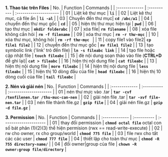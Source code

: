 __1. Thao tác trên Files__
| No. | Function   | Commands     |
| :------------- | :---------- | :--------------------- |
| 01 | Liệt kê thư mục | __`li`__ |
| 02 | Liệt kê thư mục, cả file ẩn | __`li -al`__ |
| 03 | Chuyển đến thư mục| __`cd /abc/a1`__ |
| 04 | chuyển đến thư mục gốc | __`cd`__ |
| 05 | hiện thị thư mục hiện tại | __`pwd`__ |
| 06 | tạo thư mục | __`mkdir folderabc`__ |
| 07 | xóa file| __`rm filename`__ |
| 08 | xóa file không cần hỏi | __`rm -f filename`__ |
| 09 | xóa thư mục | __`rm -r thư-mục`__ |
| 10 | xóa thư mục, không hỏi | __`rm -rf thư-mục `__ |
| 11 | copy file1 vào file2| __`cp file1 file2`__ |
| 12 | chuyển đến thư mục gốc | __`mv file1 file2`__ |
| 13 | tạo symbolic link ('link' trỏ đến file) | __`ln -s fileabc link`__ |
| 14 | tạo file hoặc cập nhật file | __`touch fileabc`__ |
| 15 | đè nội dung soạn thảo vào file (__CTRL+D__ để ghi lại)| __`cat > fileabc`__ |
| 16 | hiện thị nội dung file | __`cat fileabc`__ |
| 13 | hiện thị nội dung file | __`more fileabc`__ |
| 14 | hiện thị nội dung file | __`less fileabc`__ |
| 15 | hiện thị 10 dòng đầu của file | __`head fileabc`__ |
| 16 | hiện thị 10 dòng cuối của file | __`tail fileabc`__ |
  
__2. Nén và giải nén__
| No. | Function   | Commands     |
| :------------- | :---------- | :--------------------- |
| 01 | nén thư mực vào .tar | __`tar -cvf /tenfilenen.tar /thu-muc-can-nen`__ |
| 02 | giải nén file .tar | __`tar -xvf file-nen.tar`__ |
| 03 | nén file thành file.gz | __`gzip file`__ |
| 04 | giải nén file.gz | __`gzip -d file.gz`__ |
  
__3. Permission__
| No. | Function   | Commands     |
| :------------- | :---------- | :--------------------- |
| 01 | thay đổi permission | __`chmod octal file`__  octal con số bát phân (1)(2)(3) thể hiện permision (rwx == read-write-execute) |
| 02 | rw cho owner, rx cho group/world | __`chmod 775 file`__ |
| 03 | file rwx cho tất các các user | __`chmod 777 file`__ |
| 04 | thiết lập cho toàn thư mục | __`chmod -R 755 directory-name/`__ |
| 04 | đổi owner|group của file | __`chown -R owner:group file/directory`__ |

